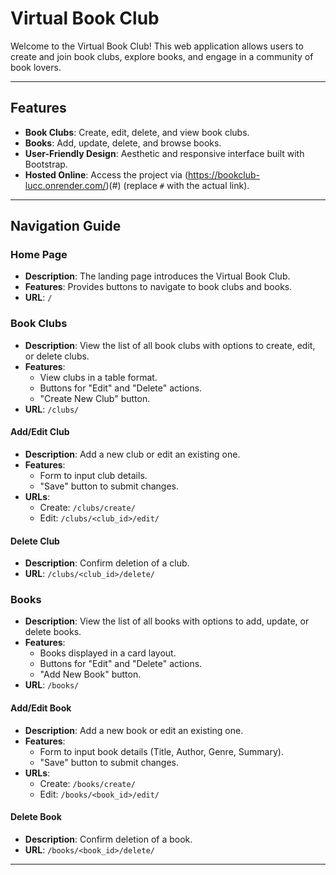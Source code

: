# Virtual Book Club

Welcome to the Virtual Book Club! This web application allows users to create and join book clubs, explore books, and engage in a community of book lovers.

---

## Features

- **Book Clubs**: Create, edit, delete, and view book clubs.
- **Books**: Add, update, delete, and browse books.
- **User-Friendly Design**: Aesthetic and responsive interface built with Bootstrap.
- **Hosted Online**: Access the project via (https://bookclub-lucc.onrender.com/)(#) (replace `#` with the actual link).

---

## Navigation Guide

### Home Page
- **Description**: The landing page introduces the Virtual Book Club.
- **Features**: Provides buttons to navigate to book clubs and books.
- **URL**: `/`

### Book Clubs
- **Description**: View the list of all book clubs with options to create, edit, or delete clubs.
- **Features**:
  - View clubs in a table format.
  - Buttons for "Edit" and "Delete" actions.
  - "Create New Club" button.
- **URL**: `/clubs/`

#### Add/Edit Club
- **Description**: Add a new club or edit an existing one.
- **Features**:
  - Form to input club details.
  - "Save" button to submit changes.
- **URLs**:
  - Create: `/clubs/create/`
  - Edit: `/clubs/<club_id>/edit/`

#### Delete Club
- **Description**: Confirm deletion of a club.
- **URL**: `/clubs/<club_id>/delete/`

### Books
- **Description**: View the list of all books with options to add, update, or delete books.
- **Features**:
  - Books displayed in a card layout.
  - Buttons for "Edit" and "Delete" actions.
  - "Add New Book" button.
- **URL**: `/books/`

#### Add/Edit Book
- **Description**: Add a new book or edit an existing one.
- **Features**:
  - Form to input book details (Title, Author, Genre, Summary).
  - "Save" button to submit changes.
- **URLs**:
  - Create: `/books/create/`
  - Edit: `/books/<book_id>/edit/`

#### Delete Book
- **Description**: Confirm deletion of a book.
- **URL**: `/books/<book_id>/delete/`

---

